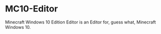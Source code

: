 # MC10-Editor
Minecraft Windows 10 Edition Editor is an Editor for, guess what, Minecraft Windows 10.
